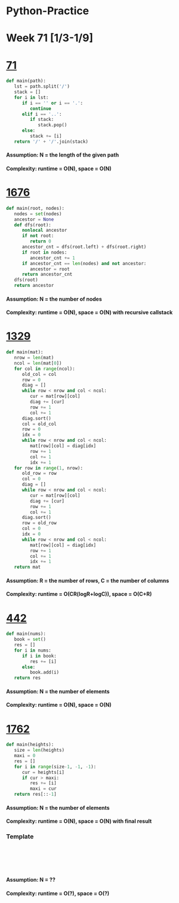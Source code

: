# Python-Practice

# Week 71 [1/3-1/9]

# [71](https://leetcode.com/problems/simplify-path/)
```python
def main(path):
   lst = path.split('/')
   stack = []
   for i in lst:
      if i == '' or i == '.':
         continue
      elif i == '..':
         if stack:
            stack.pop()
      else:
         stack += [i]
   return '/' + '/'.join(stack)
```
#### Assumption: N = the length of the given path
#### Complexity: runtime = O(N), space = O(N)

# [1676](https://leetcode.com/problems/lowest-common-ancestor-of-a-binary-tree-iv/)
```python
def main(root, nodes):
   nodes = set(nodes)
   ancestor = None
   def dfs(root):
      nonlocal ancestor
      if not root:
         return 0
      ancestor_cnt = dfs(root.left) + dfs(root.right)
      if root in nodes:
         ancestor_cnt += 1
      if ancestor_cnt == len(nodes) and not ancestor:
         ancestor = root
      return ancestor_cnt
   dfs(root)
   return ancestor
```
#### Assumption: N = the number of nodes
#### Complexity: runtime = O(N), space = O(N) with recursive callstack

# [1329](https://leetcode.com/problems/sort-the-matrix-diagonally/)
```python
def main(mat):
   nrow = len(mat)
   ncol = len(mat[0])
   for col in range(ncol):
      old_col = col
      row = 0
      diag = []
      while row < nrow and col < ncol:
         cur = mat[row][col]
         diag += [cur]
         row += 1
         col += 1
      diag.sort()
      col = old_col
      row = 0
      idx = 0
      while row < nrow and col < ncol:
         mat[row][col] = diag[idx]
         row += 1
         col += 1
         idx += 1
   for row in range(1, nrow):
      old_row = row
      col = 0
      diag = []
      while row < nrow and col < ncol:
         cur = mat[row][col]
         diag += [cur]
         row += 1
         col += 1
      diag.sort()
      row = old_row
      col = 0
      idx = 0
      while row < nrow and col < ncol:
         mat[row][col] = diag[idx]
         row += 1
         col += 1
         idx += 1
   return mat
```
#### Assumption: R = the number of rows, C = the number of columns
#### Complexity: runtime = O(CR(logR+logC)), space = O(C+R)

# [442](https://leetcode.com/problems/find-all-duplicates-in-an-array/)
```python
def main(nums):
   book = set()
   res = []
   for i in nums:
      if i in book:
         res += [i]
      else:
         book.add(i)
   return res
```
#### Assumption: N = the number of elements
#### Complexity: runtime = O(N), space = O(N)

# [1762](https://leetcode.com/problems/buildings-with-an-ocean-view/)
```python
def main(heights):
   size = len(heights)
   maxi = 0
   res = []
   for i in range(size-1, -1, -1):
      cur = heights[i]
      if cur > maxi:
         res += [i]
         maxi = cur
   return res[::-1]     
```
#### Assumption: N = the number of elements
#### Complexity: runtime = O(N), space = O(N) with final result

### Template
# []()
```sql
```

# []()
```python
```
#### Assumption: N = ??
#### Complexity: runtime = O(?), space = O(?)
